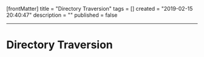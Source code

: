 [frontMatter]
title = "Directory Traversion"
tags = []
created = "2019-02-15 20:40:47"
description = ""
published = false

---

# Directory Traversion